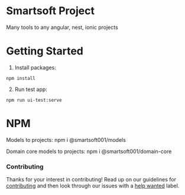 # Smartsoft Project
Many tools to any angular, nest, ionic projects

# Getting Started
1. Install packages:
```
npm install
```
2. Run test app:
```
npm run ui-test:serve 
```

# NPM

Models to projects:
npm i @smartsoft001/models

Domain core models to projects:
npm i @smartsoft001/domain-core

### Contributing

Thanks for your interest in contributing! Read up on our guidelines for
[contributing](https://github.com/emiljuchnikowski/smartsoft/blob/master/.github/CONTRIBUTING.md)
and then look through our issues with a [help wanted](https://github.com/emiljuchnikowski/smartsoft/issues?q=is%3Aopen+is%3Aissue+label%3A%22help+wanted%22)
label.
